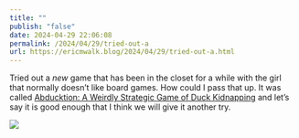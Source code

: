 ```yaml
---
title: ""
publish: "false"
date: 2024-04-29 22:06:08
permalink: /2024/04/29/tried-out-a
url: https://ericmwalk.blog/2024/04/29/tried-out-a.html
---
```


Tried out a *new* game that has been in the closet for a while with the girl that normally doesn’t like board games. How could I pass that up. It was called [Abducktion: A Weirdly Strategic Game of Duck Kidnapping](https://www.veryspecialgames.com/products/abducktion-base-game-a-weirdly-strategic-game-of-duck-kidnapping) and let’s say it is good enough that I think we will give it another try.

![](https://ericmwalk.blog/uploads/2024/img-8765.jpeg)